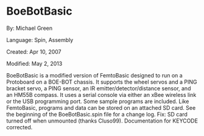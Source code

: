 # BoeBotBasic

By: Michael Green

Language: Spin, Assembly

Created: Apr 10, 2007

Modified: May 2, 2013

BoeBotBasic is a modified version of FemtoBasic designed to run on a Protoboard on a BOE-BOT chassis. It supports the wheel servos and a PING bracket servo, a PING sensor, an IR emitter/detector/distance sensor, and an HM55B compass. It uses a serial console via either an xBee wireless link or the USB programming port. Some sample programs are included. Like FemtoBasic, programs and data can be stored on an attached SD card. See the beginning of the BoeBotBasic.spin file for a change log. Fix: SD card turned off when unmounted (thanks Cluso99). Documentation for KEYCODE corrected.
